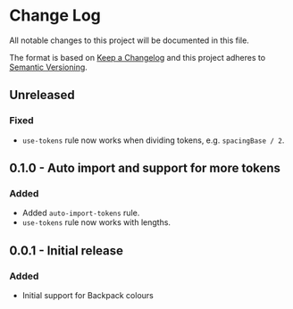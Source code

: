 # Change Log

All notable changes to this project will be documented in this file.

The format is based on [Keep a Changelog](http://keepachangelog.com/)
and this project adheres to [Semantic Versioning](http://semver.org/).

## Unreleased

### Fixed

- `use-tokens` rule now works when dividing tokens, e.g. `spacingBase / 2`.

## 0.1.0 - Auto import and support for more tokens

### Added

- Added `auto-import-tokens` rule.
- `use-tokens` rule now works with lengths.

## 0.0.1 - Initial release

### Added

- Initial support for Backpack colours
